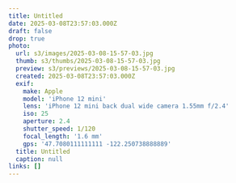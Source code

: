 ```yaml
---
title: Untitled
date: 2025-03-08T23:57:03.000Z
draft: false
drop: true
photo:
  url: s3/images/2025-03-08-15-57-03.jpg
  thumb: s3/thumbs/2025-03-08-15-57-03.jpg
  preview: s3/previews/2025-03-08-15-57-03.jpg
  created: 2025-03-08T23:57:03.000Z
  exif:
    make: Apple
    model: 'iPhone 12 mini'
    lens: 'iPhone 12 mini back dual wide camera 1.55mm f/2.4'
    iso: 25
    aperture: 2.4
    shutter_speed: 1/120
    focal_length: '1.6 mm'
    gps: '47.7080111111111 -122.250738888889'
  title: Untitled
  caption: null
links: []
---
```


